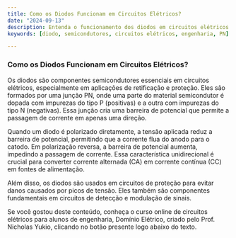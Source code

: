 ```yaml
---
title: Como os Diodos Funcionam em Circuitos Elétricos?
date: "2024-09-13"
description: Entenda o funcionamento dos diodos em circuitos elétricos e sua importância em aplicações práticas.
keywords: [diodo, semicondutores, circuitos elétricos, engenharia, PN]

---
```


### Como os Diodos Funcionam em Circuitos Elétricos?

Os diodos são componentes semicondutores essenciais em circuitos elétricos, especialmente em aplicações de retificação e proteção. Eles são formados por uma junção PN, onde uma parte do material semicondutor é dopada com impurezas do tipo P (positivas) e a outra com impurezas do tipo N (negativas). Essa junção cria uma barreira de potencial que permite a passagem de corrente em apenas uma direção.

Quando um diodo é polarizado diretamente, a tensão aplicada reduz a barreira de potencial, permitindo que a corrente flua do anodo para o catodo. Em polarização reversa, a barreira de potencial aumenta, impedindo a passagem de corrente. Essa característica unidirecional é crucial para converter corrente alternada (CA) em corrente contínua (CC) em fontes de alimentação.

Além disso, os diodos são usados em circuitos de proteção para evitar danos causados por picos de tensão. Eles também são componentes fundamentais em circuitos de detecção e modulação de sinais.

Se você gostou deste conteúdo, conheça o curso online de circuitos elétricos para alunos de engenharia, Domínio Elétrico, criado pelo Prof. Nicholas Yukio, clicando no botão presente logo abaixo do texto.